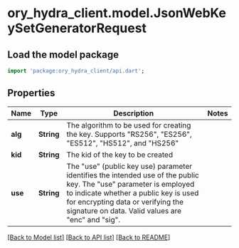 # ory_hydra_client.model.JsonWebKeySetGeneratorRequest

## Load the model package

```dart
import 'package:ory_hydra_client/api.dart';
```

## Properties

| Name    | Type       | Description                                                                                                                                                                                                                                                    | Notes |
| ------- | ---------- | -------------------------------------------------------------------------------------------------------------------------------------------------------------------------------------------------------------------------------------------------------------- | ----- |
| **alg** | **String** | The algorithm to be used for creating the key. Supports \"RS256\", \"ES256\", \"ES512\", \"HS512\", and \"HS256\"                                                                                                                                              |
| **kid** | **String** | The kid of the key to be created                                                                                                                                                                                                                               |
| **use** | **String** | The \"use\" (public key use) parameter identifies the intended use of the public key. The \"use\" parameter is employed to indicate whether a public key is used for encrypting data or verifying the signature on data. Valid values are \"enc\" and \"sig\". |

[[Back to Model list]](../README.md#documentation-for-models) [[Back to API list]](../README.md#documentation-for-api-endpoints) [[Back to README]](../README.md)
